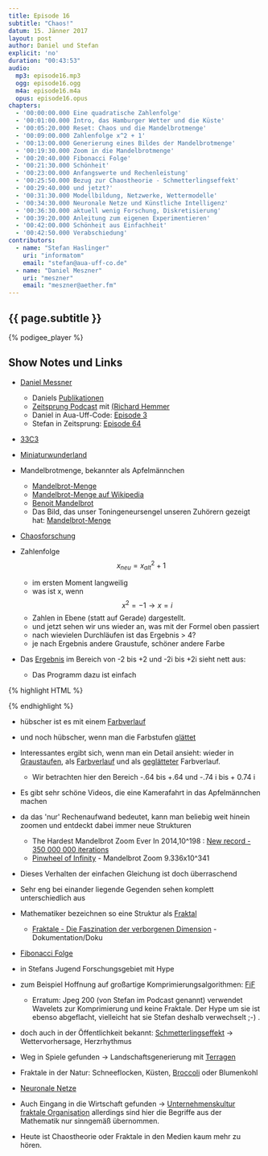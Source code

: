 ```yaml
---
title: Episode 16
subtitle: "Chaos!"
datum: 15. Jänner 2017
layout: post
author: Daniel und Stefan
explicit: 'no'
duration: "00:43:53"
audio:
  mp3: episode16.mp3
  ogg: episode16.ogg
  m4a: episode16.m4a
  opus: episode16.opus
chapters:
  - '00:00:00.000 Eine quadratische Zahlenfolge'
  - '00:01:00.000 Intro, das Hamburger Wetter und die Küste'
  - '00:05:20.000 Reset: Chaos und die Mandelbrotmenge'
  - '00:09:00.000 Zahlenfolge x^2 + 1'
  - '00:13:00.000 Generierung eines Bildes der Mandelbrotmenge'
  - '00:19:30.000 Zoom in die Mandelbrotmenge'
  - '00:20:40.000 Fibonacci Folge'
  - '00:21:30.000 Schönheit'
  - '00:23:00.000 Anfangswerte und Rechenleistung'
  - '00:25:50.000 Bezug zur Chaostheorie - Schmetterlingseffekt'
  - '00:29:40.000 und jetzt?'
  - '00:31:30.000 Modellbildung, Netzwerke, Wettermodelle'
  - '00:34:30.000 Neuronale Netze und Künstliche Intelligenz'
  - '00:36:30.000 aktuell wenig Forschung, Diskretisierung'
  - '00:39:20.000 Anleitung zum eigenen Experimentieren'
  - '00:42:00.000 Schönheit aus Einfachheit'
  - '00:42:50.000 Verabschiedung'
contributors:
  - name: "Stefan Haslinger"
    uri: "informatom"
    email: "stefan@aua-uff-co.de"
  - name: "Daniel Meszner"
    uri: "meszner"
    email: "meszner@aether.fm"
---
```


## {{ page.subtitle }}

{% podigee_player %}

## Show Notes und Links

* [Daniel Messner](https://twitter.com/meszner)
  * Daniels [Publikationen](http://codinghistory.com/publikationen/)
  * [Zeitsprung Podcast](http://www.zeitsprung.fm/) mit [(Richard Hemmer](https://twitter.com/stormgrass)
  * Daniel in Aua-Uff-Code: [Episode 3](https://aua-uff-co.de/2016/05/06/episode3.html#960b5142)
  * Stefan in Zeitsprung: [Episode 64](https://www.zeitsprung.fm/podcast/zs64/)

* [33C3](https://events.ccc.de/tag/33c3/)
* [Miniaturwunderland](http://www.miniatur-wunderland.de/)

* Mandelbrotmenge, bekannter als Apfelmännchen
  * [Mandelbrot-Menge](https://aua-uff-co.de/code/mandelbrot.html)
  * [Mandelbrot-Menge auf Wikipedia](https://de.wikipedia.org/wiki/Mandelbrot-Menge)
  * [Benoit Mandelbrot](https://de.wikipedia.org/wiki/Beno%C3%AEt_Mandelbrot)
  * Das Bild, das unser Toningeneursengel unseren Zuhörern gezeigt hat:
    [Mandelbrot-Menge ](https://de.wikipedia.org/wiki/Mandelbrot-Menge#/media/File:Mandelbrot_set_with_coloured_environment.png)

* [Chaosforschung](https://de.wikipedia.org/wiki/Chaosforschung)

* Zahlenfolge $$x_{neu} = x_{alt}^2 + 1$$
  * im ersten Moment langweilig
  * was ist x, wenn $$x^2 = -1 \rightarrow x = i$$
  * Zahlen in Ebene (statt auf Gerade) dargestellt.
  * und jetzt sehen wir uns wieder an, was mit der Formel oben passiert
  * nach wievielen Durchläufen ist das Ergebnis > 4?
  * je nach Ergebnis andere Graustufe, schöner andere Farbe
* Das [Ergebnis](/code/mandelbrot-bw.html) im Bereich von -2 bis +2 und -2i bis +2i sieht nett aus:
  * Das Programm dazu ist einfach

{% highlight HTML %}
<canvas id="myCanvas" width="800" height="800"></canvas>
<script>
  context = document.getElementById('myCanvas').getContext('2d');

  for(x = 0; x < 800; x++) {
    for(y = 0; y < 800; y++) {
      i = zx = zy = 0

      // Diese folgenden Zahlen 2 und 200 ändern,
      // um in x-Richtung zu schieben und zu skalieren
      cx = -2 + x / 200
      // Die Folgenden Zahlen 2 und 200 ändern,
      // um in y-Richtung zu schieben und zu skalieren
      cy = -2 + y / 200

      while(i < 255 && (zx * zx + zy * zy) < 4) {
        xt = zx * zy
        zx = zx * zx - zy * zy + cx
        zy= 2 * xt + cy
        i++
      }

      color = i.toString(16)
      context.beginPath()
      context.rect(x, y, 1, 1)
      context.fillStyle = "#" + color + color + color
      context.fill()
    }
  }
</script>
{% endhighlight %}

  * hübscher ist es mit einem [Farbverlauf](/code/mandelbrot.html)
  * und noch hübscher, wenn man die Farbstufen [glättet](/code/mandelbrot-smooth.html)
* Interessantes ergibt sich, wenn man ein Detail ansieht: wieder in
  [Graustaufen](/code/mandelbrot-bw-detail.html), als [Farbverlauf](/code/mandelbrot-detail.html)
  und als [geglätteter](/code/mandelbrot-smooth-detail.html) Farbverlauf.
  * Wir betrachten hier den Bereich -.64 bis +.64 und -.74 i bis + 0.74 i

* Es gibt sehr schöne Videos, die eine Kamerafahrt in das Apfelmännchen machen
* da das 'nur' Rechenaufwand bedeutet, kann man beliebig weit hinein zoomen und
  entdeckt dabei immer neue Strukturen
  * The Hardest Mandelbrot Zoom Ever In 2014,10^198 :
    [New record - 350 000 000 iterations](https://www.youtube.com/watch?v=zXTpASSd9xE)
  * [Pinwheel of Infinity](https://www.youtube.com/watch?v=V9EU1TcF1u4) - Mandelbrot Zoom 9.336x10^341
* Dieses Verhalten der einfachen Gleichung ist doch überraschend
* Sehr eng bei einander liegende Gegenden sehen komplett unterschiedlich aus

* Mathematiker bezeichnen so eine Struktur als [Fraktal](https://de.wikipedia.org/wiki/Fraktal)
  * [Fraktale - Die Faszination der verborgenen Dimension](https://www.youtube.com/watch?v=N4N4Fv5BMOA) - Dokumentation/Doku

* [Fibonacci Folge](https://de.wikipedia.org/wiki/Fibonacci-Folge)

* in Stefans Jugend Forschungsgebiet mit Hype
* zum Beispiel Hoffnung auf großartige Komprimierungsalgorithmen:
  [FiF](https://de.wikipedia.org/wiki/Fraktale_Bildkompression)
  * Erratum: Jpeg 200 (von Stefan im Podcast genannt) verwendet Wavelets zur Komprimierung und keine
    Fraktale. Der Hype um sie ist ebenso abgeflacht, vielleicht hat sie Stefan deshalb verwechselt ;-) .
* doch auch in der Öffentlichkeit bekannt:
  [Schmetterlingseffekt](https://de.wikipedia.org/wiki/Schmetterlingseffekt) -> Wettervorhersage, Herzrhythmus
* Weg in Spiele gefunden -> Landschaftsgenerierung mit [Terragen](http://planetside.co.uk/)
* Fraktale in der Natur: Schneeflocken, Küsten,
  [Broccoli](https://commons.wikimedia.org/wiki/File:Cauliflower_Fractal_AVM.JPG) oder Blumenkohl

* [Neuronale Netze](https://de.wikipedia.org/wiki/Neuronales_Netz)
* Auch Eingang in die Wirtschaft gefunden ->
  [Unternehmenskultur fraktale Organisation](http://4managers.de/management/themen/fraktale-organisation/)
  allerdings sind hier die Begriffe aus der Mathematik nur sinngemäß übernommen.

* Heute ist Chaostheorie oder Fraktale in den Medien kaum mehr zu hören.